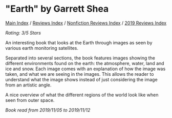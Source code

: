 # "Earth" by Garrett Shea

[Main Index](../../../README.md) / [Reviews Index](../../README.md) / [Nonfiction Reviews Index](../README.md) / [2019 Reviews Index](README.md)

*Rating: 3/5 Stars*

An interesting book that looks at the Earth through images as seen by various earth monitoring satellites.

Separated into several sections, the book features images showing the different environments found on the earth: the atmosphere, water, land and ice and snow. Each image comes with an explanation of how the image was taken, and what we are seeing in the images. This allows the reader to understand what the image shows instead of just considering the image from an artistic angle.

A nice overview of what the different regions of the world look like when seen from outer space.

*Book read from 2019/11/05 to 2019/11/12*
